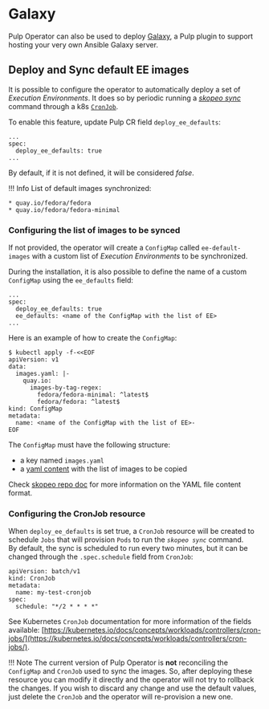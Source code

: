 # Galaxy

Pulp Operator can also be used to deploy [Galaxy](https://galaxyng.netlify.app/), a Pulp plugin to support hosting your very own Ansible Galaxy server.

## Deploy and Sync default EE images

It is possible to configure the operator to automatically deploy a set of *Execution Environments*.
It does so by periodic running a [*skopeo sync*](https://github.com/containers/skopeo/blob/main/docs/skopeo-sync.1.md#name) command through a k8s [`CronJob`](https://kubernetes.io/docs/concepts/workloads/controllers/cron-jobs/).

To enable this feature, update Pulp CR field `deploy_ee_defaults`:
```
...
spec:
  deploy_ee_defaults: true
...
```

By default, if it is not defined, it will be considered *false*.


!!! Info
    List of default images synchronized:

    * quay.io/fedora/fedora
    * quay.io/fedora/fedora-minimal

### Configuring the list of images to be synced

If not provided, the operator will create a `ConfigMap` called `ee-default-images` with a custom list of *Execution Environments* to be synchronized.

During the installation, it is also possible to define the name of a custom `ConfigMap` using the `ee_defaults` field:
```
...
spec:
  deploy_ee_defaults: true
  ee_defaults: <name of the ConfigMap with the list of EE>
...
```

Here is an example of how to create the `ConfigMap`:
```
$ kubectl apply -f-<<EOF
apiVersion: v1
data:
  images.yaml: |-
    quay.io:
      images-by-tag-regex:
        fedora/fedora-minimal: ^latest$
        fedora/fedora: ^latest$
kind: ConfigMap
metadata:
  name: <name of the ConfigMap with the list of EE>-
EOF
```

The `ConfigMap` must have the following structure:

* a key named `images.yaml`
* a [yaml content](https://github.com/containers/skopeo/blob/main/docs/skopeo-sync.1.md#yaml-file-content-used-source-for---src-yaml) with the list of images to be copied

Check [skopeo repo doc](https://github.com/containers/skopeo/blob/main/docs/skopeo-sync.1.md#yaml-file-content-used-source-for---src-yaml) for more information on the YAML file content format.


### Configuring the CronJob resource

When `deploy_ee_defaults` is set true, a `CronJob` resource will be created to schedule `Jobs` that will provision `Pods` to run the *`skopeo sync`* command.  
By default, the sync is scheduled to run every two minutes, but it can be changed through the `.spec.schedule` field from `CronJob`:
```
apiVersion: batch/v1
kind: CronJob
metadata:
  name: my-test-cronjob
spec:
  schedule: "*/2 * * * *"
```

See Kubernetes `CronJob` documentation for more information of the fields available: [https://kubernetes.io/docs/concepts/workloads/controllers/cron-jobs/](https://kubernetes.io/docs/concepts/workloads/controllers/cron-jobs/).

!!! Note
    The current version of Pulp Operator is **not** reconciling the `ConfigMap` and `CronJob`
    used to sync the images. So, after deploying these resource you can modify it directly and
    the operator will not try to rollback the changes. If you wish to discard any change and use
    the default values, just delete the `CronJob` and the operator will re-provision a new one.